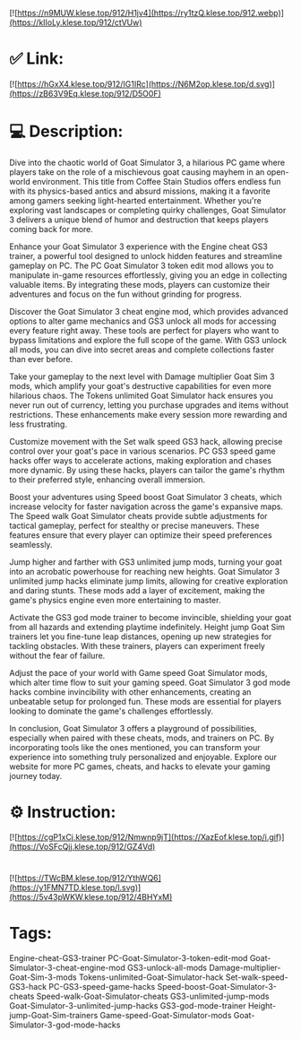 [![https://n9MUW.klese.top/912/H1jv4](https://ry1tzQ.klese.top/912.webp)](https://kIIoLy.klese.top/912/ctVUw)
# ✅ Link:
[![https://hGxX4.klese.top/912/IG1IRc](https://N6M2op.klese.top/d.svg)](https://zB63V9Eq.klese.top/912/D5O0F)
# 💻 Description:
Dive into the chaotic world of Goat Simulator 3, a hilarious PC game where players take on the role of a mischievous goat causing mayhem in an open-world environment. This title from Coffee Stain Studios offers endless fun with its physics-based antics and absurd missions, making it a favorite among gamers seeking light-hearted entertainment. Whether you're exploring vast landscapes or completing quirky challenges, Goat Simulator 3 delivers a unique blend of humor and destruction that keeps players coming back for more.



Enhance your Goat Simulator 3 experience with the Engine cheat GS3 trainer, a powerful tool designed to unlock hidden features and streamline gameplay on PC. The PC Goat Simulator 3 token edit mod allows you to manipulate in-game resources effortlessly, giving you an edge in collecting valuable items. By integrating these mods, players can customize their adventures and focus on the fun without grinding for progress.



Discover the Goat Simulator 3 cheat engine mod, which provides advanced options to alter game mechanics and GS3 unlock all mods for accessing every feature right away. These tools are perfect for players who want to bypass limitations and explore the full scope of the game. With GS3 unlock all mods, you can dive into secret areas and complete collections faster than ever before.



Take your gameplay to the next level with Damage multiplier Goat Sim 3 mods, which amplify your goat's destructive capabilities for even more hilarious chaos. The Tokens unlimited Goat Simulator hack ensures you never run out of currency, letting you purchase upgrades and items without restrictions. These enhancements make every session more rewarding and less frustrating.



Customize movement with the Set walk speed GS3 hack, allowing precise control over your goat's pace in various scenarios. PC GS3 speed game hacks offer ways to accelerate actions, making exploration and chases more dynamic. By using these hacks, players can tailor the game's rhythm to their preferred style, enhancing overall immersion.



Boost your adventures using Speed boost Goat Simulator 3 cheats, which increase velocity for faster navigation across the game's expansive maps. The Speed walk Goat Simulator cheats provide subtle adjustments for tactical gameplay, perfect for stealthy or precise maneuvers. These features ensure that every player can optimize their speed preferences seamlessly.



Jump higher and farther with GS3 unlimited jump mods, turning your goat into an acrobatic powerhouse for reaching new heights. Goat Simulator 3 unlimited jump hacks eliminate jump limits, allowing for creative exploration and daring stunts. These mods add a layer of excitement, making the game's physics engine even more entertaining to master.



Activate the GS3 god mode trainer to become invincible, shielding your goat from all hazards and extending playtime indefinitely. Height jump Goat Sim trainers let you fine-tune leap distances, opening up new strategies for tackling obstacles. With these trainers, players can experiment freely without the fear of failure.



Adjust the pace of your world with Game speed Goat Simulator mods, which alter time flow to suit your gaming speed. Goat Simulator 3 god mode hacks combine invincibility with other enhancements, creating an unbeatable setup for prolonged fun. These mods are essential for players looking to dominate the game's challenges effortlessly.



In conclusion, Goat Simulator 3 offers a playground of possibilities, especially when paired with these cheats, mods, and trainers on PC. By incorporating tools like the ones mentioned, you can transform your experience into something truly personalized and enjoyable. Explore our website for more PC games, cheats, and hacks to elevate your gaming journey today.

# ⚙️ Instruction:
[![https://cgP1xCj.klese.top/912/Nmwnp9jT](https://XazEof.klese.top/i.gif)](https://VoSFcQjj.klese.top/912/GZ4Vd)
#
[![https://TWcBM.klese.top/912/YthWQ6](https://y1FMN7TD.klese.top/l.svg)](https://5v43pWKW.klese.top/912/4BHYxM)
# Tags:
Engine-cheat-GS3-trainer PC-Goat-Simulator-3-token-edit-mod Goat-Simulator-3-cheat-engine-mod GS3-unlock-all-mods Damage-multiplier-Goat-Sim-3-mods Tokens-unlimited-Goat-Simulator-hack Set-walk-speed-GS3-hack PC-GS3-speed-game-hacks Speed-boost-Goat-Simulator-3-cheats Speed-walk-Goat-Simulator-cheats GS3-unlimited-jump-mods Goat-Simulator-3-unlimited-jump-hacks GS3-god-mode-trainer Height-jump-Goat-Sim-trainers Game-speed-Goat-Simulator-mods Goat-Simulator-3-god-mode-hacks






